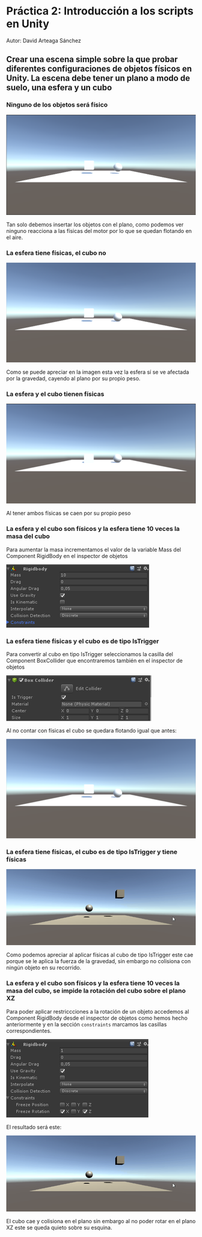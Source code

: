 # Práctica 2: Introducción a los scripts en Unity

Autor: David Arteaga Sánchez

## Crear una escena simple sobre la que probar diferentes configuraciones de objetos físicos en Unity. La escena debe tener un plano a modo de suelo, una esfera y un cubo

### Ninguno de los objetos será físico

![Error](/images/NoPhysics.png)

Tan solo debemos insertar los objetos con el plano, como podemos ver ninguno reacciona a las físicas del motor por lo que se quedan flotando en el aire.

### La esfera tiene físicas, el cubo no

![Error](/images/SphereWithPhysics.png)

Como se puede apreciar en la imagen esta vez la esfera sí se ve afectada por la gravedad, cayendo al plano por su propio peso.

### La esfera y el cubo tienen físicas 

![Error](/images/BothWithPhysics.png)

Al tener ambos físicas se caen por su propio peso

### La esfera y el cubo son físicos y la esfera tiene 10 veces la masa del cubo

Para aumentar la masa incrementamos el valor de la variable Mass del Component RigidBody en el inspector de objetos

![Error](/images/SphereMass.png)

### La esfera tiene físicas y el cubo es de tipo IsTrigger

Para convertir al cubo en tipo IsTrigger seleccionamos la casilla del Component BoxCollider que encontraremos también en el inspector de objetos

![Error](/images/CubeIsTrigger.png)

Al no contar con físicas el cubo se quedara flotando igual que antes:

![Error](/images/CubeIsTriggerWithNoPhysics.png)

### La esfera tiene físicas, el cubo es de tipo IsTrigger y tiene físicas

![Error](/images/CubeIsTriggerWithPhysics.gif)

Como podemos apreciar al aplicar físicas al cubo de tipo IsTrigger este cae porque se le aplica la fuerza de la gravedad, sin embargo no colisiona 
con ningún objeto en su recorrido.

### La esfera y el cubo son físicos y la esfera tiene 10 veces la masa del cubo, se impide la rotación del cubo sobre el plano XZ

Para poder aplicar restriccciones a la rotación de un objeto accedemos al Component RigidBody desde el inspector de objetos como hemos hecho anteriormente 
y en la sección `constraints` marcamos las casillas correspondientes.

![Error](/images/FreezeRotation.png)

El resultado será este: 

![Error](/images/CubeIsTriggerWithPhysics.gif)

El cubo cae y colisiona en el plano sin embargo al no poder rotar en el plano XZ este se queda quieto sobre su esquina.



